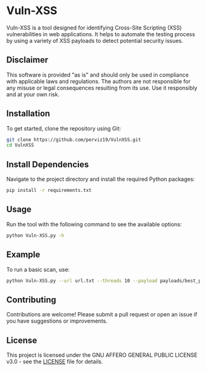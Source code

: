# Vuln-XSS
Vuln-XSS is a tool designed for identifying Cross-Site Scripting (XSS) vulnerabilities in web applications. It helps to automate the testing process by using a variety of XSS payloads to detect potential security issues.

## Disclaimer
This software is provided "as is" and should only be used in compliance with applicable laws and regulations. The authors are not responsible for any misuse or legal consequences resulting from its use. Use it responsibly and at your own risk.


## Installation
To get started, clone the repository using Git:
```bash
git clone https://github.com/perviz19/VulnXSS.git
cd VulnXSS
```
## Install Dependencies
Navigate to the project directory and install the required Python packages:

```bash
pip install -r requirements.txt
```

## Usage
Run the tool with the following command to see the available options:

```bash
python Vuln-XSS.py -h
```

## Example
To run a basic scan, use:
```bash
python Vuln-XSS.py --url url.txt --threads 10 --payload payloads/best_payload(1500).txt 
```

## Contributing
Contributions are welcome! Please submit a pull request or open an issue if you have suggestions or improvements.

## License
This project is licensed under the GNU AFFERO GENERAL PUBLIC LICENSE v3.0 - see the [LICENSE](LICENSE) file for details.

